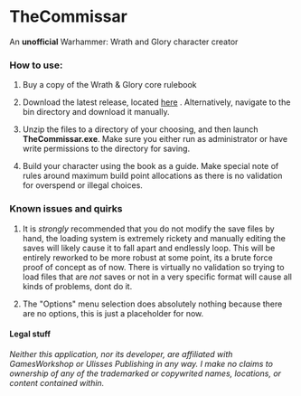 # TheCommissar

An **unofficial** Warhammer: Wrath and Glory character creator

### How to use:

1) Buy a copy of the Wrath & Glory core rulebook

2) Download the latest release, located [here](https://github.com/crabtruckington/TheCommissar/blob/master/TheCommissar/bin/Release/TheCommissar.zip) . Alternatively, navigate to the bin directory and download it manually. 

3) Unzip the files to a directory of your choosing, and then launch **TheCommissar.exe**. Make sure you either run as administrator or have write permissions to the directory for saving.

4) Build your character using the book as a guide. Make special note of rules around maximum build point allocations as there is no validation for overspend or illegal choices.

### Known issues and quirks

1) It is *strongly* recommended that you do not modify the save files by hand, the loading system is extremely rickety and manually editing the saves will likely cause it to fall apart and endlessly loop. This will be entirely reworked to be more robust at some point, its a brute force proof of concept as of now. There is virtually no validation so trying to load files that are *not* saves or not in a very specific format will cause all kinds of problems, dont do it.

2) The "Options" menu selection does absolutely nothing because there are no options, this is just a placeholder for now. 

#### Legal stuff

*Neither this application, nor its developer, are affiliated with GamesWorkshop or Ulisses Publishing in any way. I make no claims to ownership of any of the trademarked or copywrited names, locations, or content contained within.*
